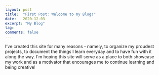 ```yaml
---
layout: post
title:  "First Post: Welcome to my Blog!"
date:   2020-12-03
excerpt: "My Blog"
tag:
comments: false
---
```


I’ve created this site for many reasons - namely, to organize my proudest projects, to document the things I learn everyday and to have fun with it along the way. I'm hoping this site will serve as a place to both showcase my work and as a motivator that encourages me to continue learning and being creative! 
